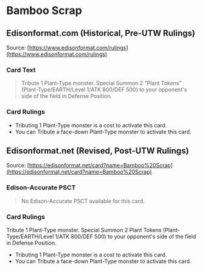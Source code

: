 # Bamboo Scrap

## Edisonformat.com (Historical, Pre-UTW Rulings)

Source: [https://www.edisonformat.com/rulings](https://www.edisonformat.com/rulings)

### Card Text

> Tribute 1 Plant-Type monster. Special Summon 2 "Plant Tokens" (Plant-Type/EARTH/Level 1/ATK 800/DEF 500) to your opponent's side of the field in Defense Position.

### Card Rulings

*   Tributing 1 Plant-Type monster is a cost to activate this card.
*   You can Tribute a face-down Plant-Type monster to activate this card.

## Edisonformat.net (Revised, Post-UTW Rulings)

Source: [https://edisonformat.net/card?name=Bamboo%20Scrap](https://edisonformat.net/card?name=Bamboo%20Scrap)

### Edison-Accurate PSCT

> No Edison-Accurate PSCT available for this card.

### Card Rulings

Tribute 1 Plant-Type monster. Special Summon 2 Plant Tokens (Plant-Type/EARTH/Level 1/ATK 800/DEF 500) to your opponent's side of the field in Defense Position.
*   Tributing 1 Plant-Type monster is a cost to activate this card.
*   You can Tribute a face-down Plant-Type monster to activate this card.
            